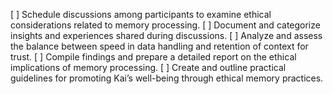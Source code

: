 [ ] Schedule discussions among participants to examine ethical considerations related to memory processing.
[ ] Document and categorize insights and experiences shared during discussions.
[ ] Analyze and assess the balance between speed in data handling and retention of context for trust.
[ ] Compile findings and prepare a detailed report on the ethical implications of memory processing.
[ ] Create and outline practical guidelines for promoting Kai’s well-being through ethical memory practices.